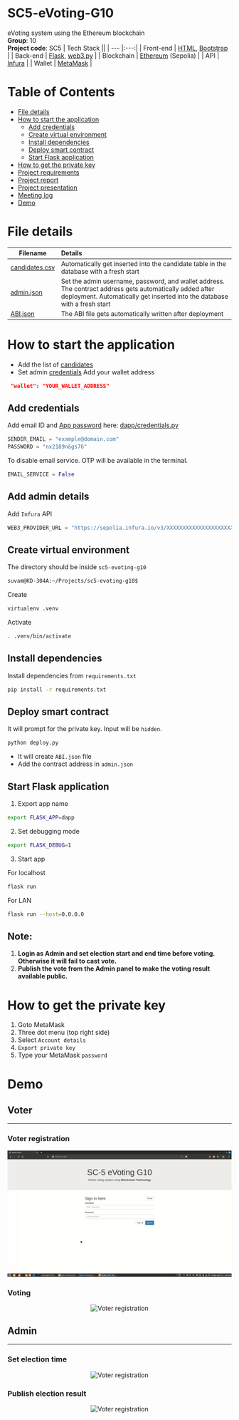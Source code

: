 # SC5-eVoting-G10
eVoting system using the Ethereum blockchain  <br>
**Group**: 10 <br>
**Project code**: SC5
| Tech Stack ||
| --- |:---:|
| Front-end | [HTML](https://html.com/), [Bootstrap](https://getbootstrap.com/) |
| Back-end | [Flask](https://flask.palletsprojects.com/en/2.2.x/), [web3.py](https://web3py.readthedocs.io/en/stable/) |
| Blockchain | [Ethereum](https://ethereum.org/en/) (Sepolia) |
| API | [Infura](https://www.infura.io/) |
| Wallet | [MetaMask](https://metamask.io/) |

# Table of Contents
 - [File details](#file-details)
 - [How to start the application](#how-to-start-the-application)
    - [Add credentials](#add-credentials)
    - [Create virtual environment](#create-virtual-environment)
    - [Install dependencies](#install-dependencies)
    - [Deploy smart contract](#deploy-smart-contract)
    - [Start Flask application](#start-flask-application)
 - [How to get the private key](#how-to-get-the-private-key)
 - [Project requirements](/docs/PDF/SC5%20Blockchain%20based%20Voting%20System.pdf)
 - [Project report](/docs/PDF/CS731Report10.pdf)
 - [Project presentation]()
 - [Meeting log](/docs/meeting_log.md) 
 - [Demo](#demo)


# File details
| Filename | Details |
| --- |:---|
| [candidates.csv](CSV/candidates.csv) | Automatically get inserted into the candidate table in the database with a fresh start |
| [admin.json](admin/admin.json) | Set the admin username, password, and wallet address. The contract address gets automatically added after deployment. Automatically get inserted into the database with a fresh start |
| [ABI.json](contract/ABI.json) | The ABI file gets automatically written after deployment |


# How to start the application
- Add the list of [candidates](CSV/candidates.csv)
- Set admin [credentials](admin/admin.json)
Add your wallet address
```json
 "wallet": "YOUR_WALLET_ADDRESS"
```

## Add credentials

Add email ID and [App password](https://myaccount.google.com/apppasswords?pli=1&rapt=AEjHL4Ndhj6hBZ8LMGVrlFjQH-4vRUJUj_aCZ2LCPyzLqwcdwC8h3JEMP1bJfBZ9UaB46qpE5tY9dwQZ-KacKSTJJ4eetxWaxw) here: [dapp/credentials.py](/dapp/credentials.py)

```python
SENDER_EMAIL = "example@domain.com"
PASSWORD = "nx2189n&gs76"
```

To disable email service. OTP will be available in the terminal.
```python
EMAIL_SERVICE = False
```
## Add admin details


Add `Infura` API
```python
WEB3_PROVIDER_URL = "https://sepolia.infura.io/v3/XXXXXXXXXXXXXXXXXXXXXXXXXXXXXXXX"
```

## Create virtual environment
The directory should be inside `sc5-evoting-g10`
```bash
suvam@KD-304A:~/Projects/sc5-evoting-g10$
```

Create
```bash
virtualenv .venv
```
Activate
```bash
. .venv/bin/activate
```
## Install dependencies 
Install dependencies from `requirements.txt`
```bash
pip install -r requirements.txt
```

## Deploy smart contract
It will prompt for the private key. Input will be `hidden`.
```bash
python deploy.py
```
- It will create `ABI.json` file
- Add the contract address in `admin.json`
## Start Flask application
1. Export app name
```bash
export FLASK_APP=dapp
```
2. Set debugging mode
```bash
export FLASK_DEBUG=1 
```
3. Start app </br>

For localhost
```bash
flask run
```
For LAN
```bash
flask run --host=0.0.0.0
```

## Note: 
1. **Login as Admin and set election start and end time before voting. Otherwise it will fail to cast vote.**
2. **Publish the vote from the Admin panel to make the voting result available public.**

# How to get the private key
1. Goto MetaMask
2. Three dot menu (top right side)
3. Select `Account details`
4. `Export private key`
5. Type your MetaMask `password`


# Demo

## Voter
-----
### Voter registration
<center>
<img title="Voter registration" alt="Voter registration" src="docs/gif/signup.gif">
</center>

### Voting
<center>
<img title="Voter registration" alt="Voter registration" src="docs/gif/vote_cast.gif">
</center>

## Admin
---
### Set election time
<center>
<img title="Voter registration" alt="Voter registration" src="docs/gif/set_election_time.gif">
</center>

### Publish election result
<center>
<img title="Voter registration" alt="Voter registration" src="docs/gif/admin_publish.gif">
</center>
